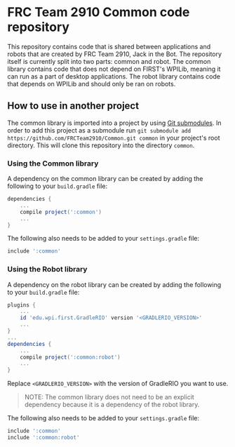 # FRC Team 2910 Common code repository

This repository contains code that is shared between applications and robots
that are created by FRC Team 2910, Jack in the Bot. The repository itself is
currently split into two parts: common and robot. The common library contains
code that does not depend on FIRST's WPILib, meaning it can run as a part of
desktop applications. The robot library contains code that depends on WPILib
and should only be ran on robots.

## How to use in another project

The common library is imported into a project by using
[Git submodules](https://git-scm.com/book/en/v2/Git-Tools-Submodules). In
order to add this project as a submodule run `git submodule add
https://github.com/FRCTeam2910/Common.git common` in your project's root
directory. This will clone this repository into the directory `common`.

### Using the Common library

A dependency on the common library can be created by adding the following to
your `build.gradle` file:
```gradle
dependencies {
    ...
    compile project(':common')
    ...
}
```
The following also needs to be added to your `settings.gradle` file:
```gradle
include ':common'
```

### Using the Robot library

A dependency on the robot library can be created by adding the following to
your `build.gradle` file:
```gradle
plugins {
    ...
    id 'edu.wpi.first.GradleRIO' version '<GRADLERIO_VERSION>'
    ...
}
...
dependencies {
    ...
    compile project(':common:robot')
    ...
}
```
Replace `<GRADLERIO_VERSION>` with the version of GradleRIO you want to use.

> NOTE: The common library does not need to be an explicit dependency because
> it is a dependency of the robot library.

The following also needs to be added to your `settings.gradle` file:
```gradle
include ':common'
include ':common:robot'
```
